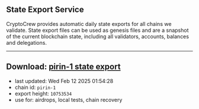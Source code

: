## State Export Service
CryptoCrew provides automatic daily state exports for all chains we validate. State export files can be used as genesis files and are a snapshot of the current blockchain state, including all validators, accounts, balances and delegations.

---
**Download: [pirin-1 state export](https://dl-eu2.ccvalidators.com/SERVICE/nolus/pirin-1_export_10753534.json)**
---

- last updated: Wed Feb 12 2025 01:54:28
- chain id: `pirin-1`
- export height: `10753534`
- use for: airdrops, local tests, chain recovery
